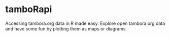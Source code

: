 # tamboRapi
Accessing tambora.org data in R made easy. 
Explore open tambora.org data and have some fun by plotting them as maps or diagrams.
